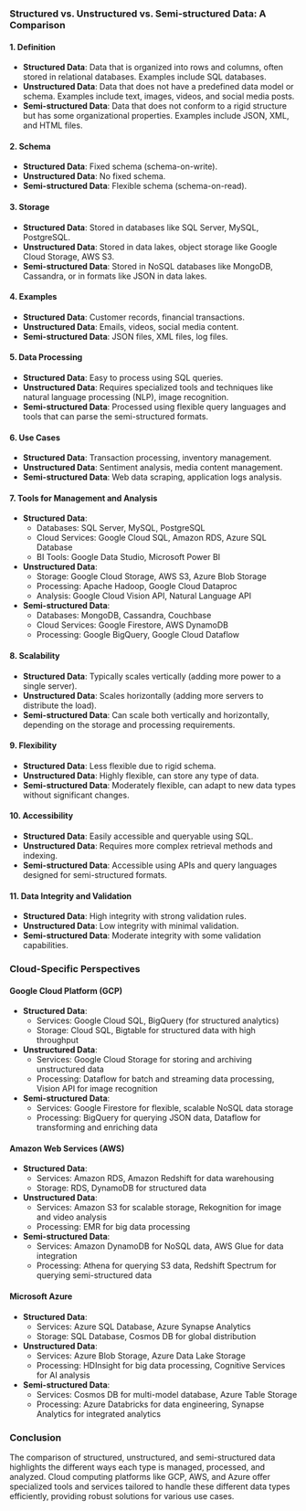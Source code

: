 ### Structured vs. Unstructured vs. Semi-structured Data: A Comparison

#### 1. **Definition**
   - **Structured Data**: Data that is organized into rows and columns, often stored in relational databases. Examples include SQL databases.
   - **Unstructured Data**: Data that does not have a predefined data model or schema. Examples include text, images, videos, and social media posts.
   - **Semi-structured Data**: Data that does not conform to a rigid structure but has some organizational properties. Examples include JSON, XML, and HTML files.

#### 2. **Schema**
   - **Structured Data**: Fixed schema (schema-on-write).
   - **Unstructured Data**: No fixed schema.
   - **Semi-structured Data**: Flexible schema (schema-on-read).

#### 3. **Storage**
   - **Structured Data**: Stored in databases like SQL Server, MySQL, PostgreSQL.
   - **Unstructured Data**: Stored in data lakes, object storage like Google Cloud Storage, AWS S3.
   - **Semi-structured Data**: Stored in NoSQL databases like MongoDB, Cassandra, or in formats like JSON in data lakes.

#### 4. **Examples**
   - **Structured Data**: Customer records, financial transactions.
   - **Unstructured Data**: Emails, videos, social media content.
   - **Semi-structured Data**: JSON files, XML files, log files.

#### 5. **Data Processing**
   - **Structured Data**: Easy to process using SQL queries.
   - **Unstructured Data**: Requires specialized tools and techniques like natural language processing (NLP), image recognition.
   - **Semi-structured Data**: Processed using flexible query languages and tools that can parse the semi-structured formats.

#### 6. **Use Cases**
   - **Structured Data**: Transaction processing, inventory management.
   - **Unstructured Data**: Sentiment analysis, media content management.
   - **Semi-structured Data**: Web data scraping, application logs analysis.

#### 7. **Tools for Management and Analysis**
   - **Structured Data**:
     - Databases: SQL Server, MySQL, PostgreSQL
     - Cloud Services: Google Cloud SQL, Amazon RDS, Azure SQL Database
     - BI Tools: Google Data Studio, Microsoft Power BI
   - **Unstructured Data**:
     - Storage: Google Cloud Storage, AWS S3, Azure Blob Storage
     - Processing: Apache Hadoop, Google Cloud Dataproc
     - Analysis: Google Cloud Vision API, Natural Language API
   - **Semi-structured Data**:
     - Databases: MongoDB, Cassandra, Couchbase
     - Cloud Services: Google Firestore, AWS DynamoDB
     - Processing: Google BigQuery, Google Cloud Dataflow

#### 8. **Scalability**
   - **Structured Data**: Typically scales vertically (adding more power to a single server).
   - **Unstructured Data**: Scales horizontally (adding more servers to distribute the load).
   - **Semi-structured Data**: Can scale both vertically and horizontally, depending on the storage and processing requirements.

#### 9. **Flexibility**
   - **Structured Data**: Less flexible due to rigid schema.
   - **Unstructured Data**: Highly flexible, can store any type of data.
   - **Semi-structured Data**: Moderately flexible, can adapt to new data types without significant changes.

#### 10. **Accessibility**
   - **Structured Data**: Easily accessible and queryable using SQL.
   - **Unstructured Data**: Requires more complex retrieval methods and indexing.
   - **Semi-structured Data**: Accessible using APIs and query languages designed for semi-structured formats.

#### 11. **Data Integrity and Validation**
   - **Structured Data**: High integrity with strong validation rules.
   - **Unstructured Data**: Low integrity with minimal validation.
   - **Semi-structured Data**: Moderate integrity with some validation capabilities.

### Cloud-Specific Perspectives

#### Google Cloud Platform (GCP)
   - **Structured Data**:
     - Services: Google Cloud SQL, BigQuery (for structured analytics)
     - Storage: Cloud SQL, Bigtable for structured data with high throughput
   - **Unstructured Data**:
     - Services: Google Cloud Storage for storing and archiving unstructured data
     - Processing: Dataflow for batch and streaming data processing, Vision API for image recognition
   - **Semi-structured Data**:
     - Services: Google Firestore for flexible, scalable NoSQL data storage
     - Processing: BigQuery for querying JSON data, Dataflow for transforming and enriching data

#### Amazon Web Services (AWS)
   - **Structured Data**:
     - Services: Amazon RDS, Amazon Redshift for data warehousing
     - Storage: RDS, DynamoDB for structured data
   - **Unstructured Data**:
     - Services: Amazon S3 for scalable storage, Rekognition for image and video analysis
     - Processing: EMR for big data processing
   - **Semi-structured Data**:
     - Services: Amazon DynamoDB for NoSQL data, AWS Glue for data integration
     - Processing: Athena for querying S3 data, Redshift Spectrum for querying semi-structured data

#### Microsoft Azure
   - **Structured Data**:
     - Services: Azure SQL Database, Azure Synapse Analytics
     - Storage: SQL Database, Cosmos DB for global distribution
   - **Unstructured Data**:
     - Services: Azure Blob Storage, Azure Data Lake Storage
     - Processing: HDInsight for big data processing, Cognitive Services for AI analysis
   - **Semi-structured Data**:
     - Services: Cosmos DB for multi-model database, Azure Table Storage
     - Processing: Azure Databricks for data engineering, Synapse Analytics for integrated analytics

### Conclusion

The comparison of structured, unstructured, and semi-structured data highlights the different ways each type is managed, processed, and analyzed. Cloud computing platforms like GCP, AWS, and Azure offer specialized tools and services tailored to handle these different data types efficiently, providing robust solutions for various use cases.
